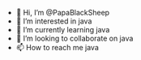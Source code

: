 - 👋 Hi, I’m @PapaBlackSheep
- 👀 I’m interested in java
- 🌱 I’m currently learning java
- 💞️ I’m looking to collaborate on java
- 📫 How to reach me java

<!---
PapaBlackSheep/PapaBlackSheep is a ✨ special ✨ repository because its `README.md` (this file) appears on your GitHub profile.
You can click the Preview link to take a look at your changes.
--->
